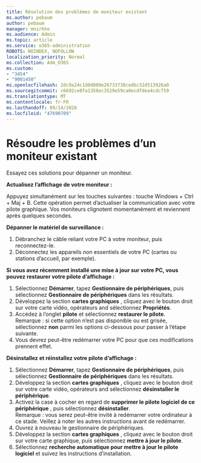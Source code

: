 ```yaml
---
title: Résolution des problèmes de moniteur existant
ms.author: pebaum
author: pebaum
manager: mnirkhe
ms.audience: Admin
ms.topic: article
ms.service: o365-administration
ROBOTS: NOINDEX, NOFOLLOW
localization_priority: Normal
ms.collection: Adm_O365
ms.custom:
- "3454"
- "9001450"
ms.openlocfilehash: 2dc9a24c1d0d808e26733738cedbc32d513926a0
ms.sourcegitcommit: c6692ce0fa1358ec3529e59ca0ecdfdea4cdc759
ms.translationtype: MT
ms.contentlocale: fr-FR
ms.lasthandoff: 09/14/2020
ms.locfileid: "47690709"
---
```

# <a name="troubleshoot-an-existing-monitor"></a>Résoudre les problèmes d’un moniteur existant

Essayez ces solutions pour dépanner un moniteur. 

**Actualisez l’affichage de votre moniteur :**

Appuyez simultanément sur les touches suivantes : touche Windows + Ctrl + Maj + B. Cette opération permet d’actualiser la communication avec votre pilote graphique. Vos moniteurs clignotent momentanément et reviennent après quelques secondes.

**Dépanner le matériel de surveillance :**

1. Débranchez le câble reliant votre PC à votre moniteur, puis reconnectez-le.
2. Déconnectez les appareils non essentiels de votre PC (cartes ou stations d’accueil, par exemple).

**Si vous avez récemment installé une mise à jour sur votre PC, vous pouvez restaurer votre pilote d’affichage :**

1. Sélectionnez **Démarrer**, tapez **Gestionnaire de périphériques**, puis sélectionnez **Gestionnaire de périphériques** dans les résultats.
2. Développez la section **cartes graphiques** , cliquez avec le bouton droit sur votre carte vidéo, opérateurs and sélectionnez **Propriétés**.
3. Accédez à l’onglet **pilote** et sélectionnez **restaurer le pilote**. <br>
Remarque : si cette option n’est pas disponible ou est grisée, sélectionnez **non** parmi les options ci-dessous pour passer à l’étape suivante.
4. Vous devrez peut-être redémarrer votre PC pour que ces modifications prennent effet.

**Désinstallez et réinstallez votre pilote d’affichage :**

1. Sélectionnez **Démarrer**, tapez **Gestionnaire de périphériques**, puis sélectionnez **Gestionnaire de périphériques** dans les résultats.
2. Développez la section **cartes graphiques** , cliquez avec le bouton droit sur votre carte vidéo, opérateurs and sélectionnez **désinstaller le périphérique**. 
3. Activez la case à cocher en regard de **supprimer le pilote logiciel de ce périphérique** , puis sélectionnez **désinstaller**.<br>
Remarque : vous serez peut-être invité à redémarrer votre ordinateur à ce stade. Veillez à noter les autres instructions avant de redémarrer.
4. Ouvrez à nouveau le gestionnaire de périphériques.
5. Développez la section **cartes graphiques** , cliquez avec le bouton droit sur votre carte graphique, puis sélectionnez **mettre à jour le pilote**.
6. Sélectionnez **recherche automatique pour mettre à jour le pilote logiciel** et suivez les instructions d’installation.